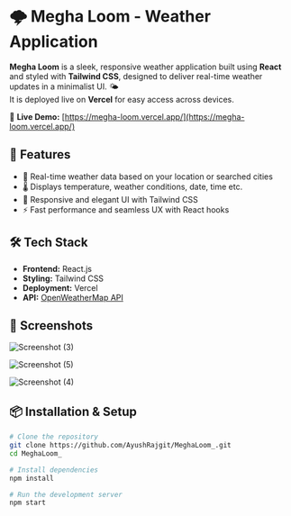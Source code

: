 # 🌩️ Megha Loom - Weather Application

**Megha Loom** is a sleek, responsive weather application built using **React** and styled with **Tailwind CSS**, designed to deliver real-time weather updates in a minimalist UI. 🌤️  
It is deployed live on **Vercel** for easy access across devices.

🔗 **Live Demo:** [https://megha-loom.vercel.app/](https://megha-loom.vercel.app/)


## 🚀 Features
- 📍 Real-time weather data based on your location or searched cities
- 🌡️ Displays temperature, weather conditions, date, time etc.
- 🎨 Responsive and elegant UI with Tailwind CSS
- ⚡ Fast performance and seamless UX with React hooks
  

## 🛠️ Tech Stack
- **Frontend:** React.js
- **Styling:** Tailwind CSS
- **Deployment:** Vercel
- **API:** [OpenWeatherMap API](https://openweathermap.org/api)
  

## 📸 Screenshots
![Screenshot (3)](https://github.com/user-attachments/assets/48b5c9ca-7b6b-4304-a8c6-5ca70f3d2b8a)

![Screenshot (5)](https://github.com/user-attachments/assets/187f3e21-4872-46da-a271-39c6b07b171b)

![Screenshot (4)](https://github.com/user-attachments/assets/909f15b4-33a8-4c6a-9a4a-353976f4d5ce)


## 📦 Installation & Setup
```bash
# Clone the repository
git clone https://github.com/AyushRajgit/MeghaLoom_.git
cd MeghaLoom_

# Install dependencies
npm install

# Run the development server
npm start
